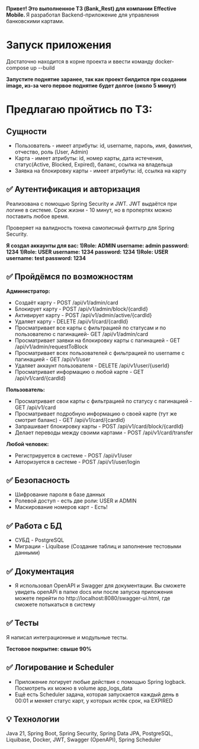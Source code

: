 <strong>Привет! Это выполненное ТЗ (Bank_Rest) для компании Effective Mobile. </strong>
Я разработал Backend-приложение для управления банковскими картами.

<h1>Запуск приложения</h1>
<p>Достаточно находится в корне проекта и ввести команду
docker-compose up --build</p>
<strong>Запустите поднятие заранее, 
так как проект билдится при создании image,
из-за чего первое поднятие будет долгое (около 5 минут)</strong>

<h1>Предлагаю пройтись по ТЗ:</h1>

<h2>Сущности</h2>
<ul>
<li>Пользователь - имеет атрибуты: id, username, 
пароль, имя, фамилия, отчество, роль (User, Admin)</li>
<li>Карта - имеет атрибуты: id, номер карты, дата истечения, 
статус(Active, Blocked, Expired), баланс, ссылка на владельца</li>
<li>Заявка на блокировку карты - имеет атрибуты: id, ссылка на карту</li>
</ul>

<h2>✅ Аутентификация и авторизация</h2>
<p>Реализована с помощью Spring Security и JWT. JWT выдаётся при логине в системе.
Срок жизни - 10 минут, но в пропертях можно поставить любое время.</p>
<p>Проверяет на валидность токена самописный филтьтр для Spring Security.</p>
<p><strong>Я создал аккаунты для вас: 
1)Role: ADMIN username: admin password: 1234
1)Role: USER username: 1234 password: 1234
1)Role: USER username: test password: 1234</strong></p>

<h2>✅ Пройдёмся по возможностям </h2>
<strong>Администратор:</strong>
  <ul>
    <li>Создаёт карту - POST /api/v1/admin/card</li>
    <li>Блокирует карту - POST /api/v1/admin/block/{cardId}</li>
    <li>Активирует карту - POST /api/v1/admin/active/{cardId}</li>
    <li>Удаляет карту - DELETE /api/v1/card/{cardId}</li>
    <li>Просматривает все карты с фильтрацией по статусам и по пользователю с пагинацией- GET /api/v1/admin/card</li>
    <li>Просматривает заявки на блокировку карты с пагинацией - GET /api/v1/admin/requestToBlock</li>
    <li>Просматривает всех пользователей с фильтрацией по username с пагинацией - GET /api/v1/user</li>
    <li>Удаляет аккаунт пользователя - DELETE /api/v1/user/{userId}</li>
    <li>Просматривает информацию о любой карте - GET /api/v1/card/{cardId}</li>
  </ul>

<strong>Пользователь:</strong>
  <ul>
    <li>Просматривает свои карты с фильтрацией по статусу с пагинацией - GET /api/v1/card</li>
    <li>Просматривает подробную информацию о своей карте (тут же смотрит баланс) - GET /api/v1/card/{cardId}</li>
    <li>Запрашивает блокировку карты - POST /api/v1/card/block/{cardId}</li>
    <li>Делает переводы между своими картами - POST /api/v1/card/transfer</li>
  </ul>

<strong>Любой человек:</strong>
  <ul>
    <li>Регистрируется в системе - POST /api/v1/user</li>
    <li>Авторизуется в системе - POST /api/v1/user/login</li>
  </ul>

<h2>✅ Безопасность</h2>
  <ul>
    <li>Шифрование пароля в базе данных</li>
    <li>Ролевой доступ - есть две роли: USER и ADMIN</li>
    <li>Маскирование номеров карт - Есть!</li>
  </ul>

<h2>✅ Работа с БД</h2>
  <ul>
    <li>СУБД - PostgreSQL</li>
    <li>Миграции - Liquibase (Создание таблиц и заполнение тестовыми данными)</li>
  </ul>

<h2>✅ Документация </h2>
  <ul>
    <li>Я использовал OpenAPI и Swagger для документации. 
Вы сможете увидеть openAPi в папке docs или после запуска приложения
можете перейти по http://localhost:8080/swagger-ui.html, где
сможете потыкаться в систему</li>
  </ul>

<h2>✅ Тесты </h2>
  <p>Я написал интеграционные и модульные тесты.</p>
    <p><strong>Тестовое покрытие: свыше 90%</strong></p>

<h2>✅ Логирование и Scheduler </h2>
  <ul>
    <li>Приложение логирует любые действия с помощью Spring logback. 
Посмотреть их можно в volume app_logs_data</li>
    <li>Ещё есть Scheduler задача, которая запускается каждый день в 00:01
и меняет статус карт, у которых истёк срок, на EXPIRED</li>
  </ul>

<h2>💡 Технологии</h2>
  <p>
    Java 21, Spring Boot, Spring Security, Spring Data JPA, PostgreSQL, Liquibase, Docker, JWT, Swagger (OpenAPI), Spring Scheduler
  </p>

